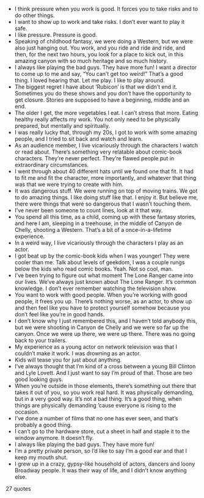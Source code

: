 - I think pressure when you work is good. It forces you to take risks and to do other things.
 - I want to show up to work and take risks. I don’t ever want to play it safe.
 - I like pressure. Pressure is good.
 - Speaking of childhood fantasy, we were doing a Western, but we were also just hanging out. You work, and you ride and ride and ride, and then, for the next two hours, you look for a place to kick out, in this amazing canyon with so much heritage and so much history.
 - I always like playing the bad guys. They have more fun! I want a director to come up to me and say, “You can’t get too weird!” That’s a good thing. I loved hearing that. Let me play. I like to play around.
 - The biggest regret I have about ‘Rubicon’ is that we didn’t end it. Sometimes you do these shows and you don’t have the opportunity to get closure. Stories are supposed to have a beginning, middle and an end.
 - The older I get, the more vegetables I eat. I can’t stress that more. Eating healthy really affects my work. You not only need to be physically prepared, but mentally and spiritually.
 - I was really lucky that, through my 20s, I got to work with some amazing people, and I tried to sit back and watch and learn.
 - As an audience member, I live vicariously through the characters I watch or read about. There’s something very relatable about comic-book characters. They’re never perfect. They’re flawed people put in extraordinary circumstances.
 - I went through about 40 different hats until we found one that fit. It had to fit me and fit the character, more importantly, and whatever that thing was that we were trying to create with him.
 - It was dangerous stuff. We were running on top of moving trains. We got to do amazing things. I like doing stuff like that. I enjoy it. But believe me, there were things that were so dangerous that I wasn’t touching them.
 - I’ve never been someone to count lines, look at it that way.
 - You spend all this time, as a child, coming up with these fantasy stories, and here I am, sleeping in a treehouse, in the middle of Canyon de Chelly, shooting a Western. That’s a bit of a once-in-a-lifetime experience.
 - In a weird way, I live vicariously through the characters I play as an actor.
 - I got beat up by the comic-book kids when I was younger! They were cooler than me. Talk about levels of geekdom, I was a couple rungs below the kids who read comic books. Yeah. Not so cool, man.
 - I’ve been trying to figure out what moment The Lone Ranger came into our lives. We’ve always just known about The Lone Ranger. It’s common knowledge. I don’t ever remember watching the television show.
 - You want to work with good people. When you’re working with good people, it frees you up. There’s nothing worse, as an actor, to show up and then feel like you have to protect yourself somehow because you don’t feel like you’re in good hands.
 - I don’t know why I just remembered this, and I haven’t told anybody this, but we were shooting in Canyon de Chelly and we were so far up the canyon. Once we were up there, we were up there. There was no going back to your trailers.
 - My experience as a young actor on network television was that I couldn’t make it work. I was drowning as an actor.
 - Kids will tease you for just about anything.
 - I’ve always thought that I’m kind of a cross between a young Bill Clinton and Lyle Lovett. And I just want to say I’m proud of that. Those are two good looking guys.
 - When you’re outside in those elements, there’s something out there that takes it out of you, so you work real hard. It was physically demanding, but in a very good way. It’s not a bad thing. It’s a good thing, when things are physically demanding ’cause everyone is rising to the occasion.
 - I’ve done a number of films that no one has ever seen, and that’s probably a good thing.
 - I can’t go to the hardware store, cut a sheet in half and staple it to the window anymore. It doesn’t fly.
 - I always like playing the bad guys. They have more fun!
 - I’m a pretty private person, so I’d like to say I’m a good ear and that I keep my mouth shut.
 - I grew up in a crazy, gypsy-like household of actors, dancers and loony Broadway people. It was their way of life, and I didn’t know anything else.

27 quotes